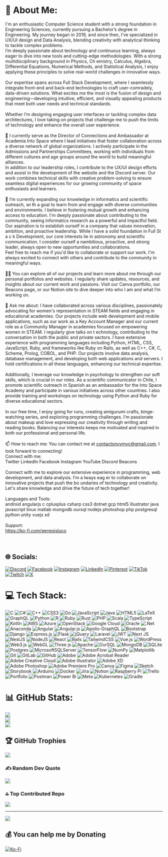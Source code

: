 # 💫 About Me:
 I'm an enthusiastic Computer Science student with a strong foundation in Engineering Sciences, currently pursuing a Bachelor’s degree in Engineering. My journey began in 2019, and since then, I’ve specialized in UX/UI design and Data Analysis, blending creativity with analytical thinking to tackle complex problems. <br> I’m deeply passionate about technology and continuous learning, always eager to dive into new tools and cutting-edge methodologies. With a strong multidisciplinary background in Physics, Ch emistry, Calculus, Algebra, Differential Equations, Numerical Methods, and Statistical Analysis, I enjoy applying these principles to solve real-world challenges in innovative ways. <br><br> Our expertise spans across Full Stack Development, where I seamlessly integrate front-end and back-end technologies to craft user-comradely, data-driven solutions. What excites me the most is the fusion of design and engineering—developing intuitive, efficient, and visually appealing products that meet both user needs and technical standards.<br><br>Whether I’m designing engaging user interfaces or tackling complex data architectures, I love taking on projects that challenge me to push the limits of technology and enhance the overall user experience.<br><br>🔭 I currently serve as the Director of Connections and Ambassador at Academia Into Space where I lead initiatives that foster collaboration across a diverse network of global organizations. I actively participate in the Admissions and Partnerships Committees, working with individuals from different cultures and age groups around the world to build meaningful alliances.<br> In addition to our leadership roles, I contribute to the UX/UI design efforts and assist in the development of the website and the Discord server. Our work combines technical skills with creative problem-solving to ensure seamless digital experiences for our growing community of space enthusiasts and learners. <br><br> 🌱 I’m currently expanding our knowledge in informatics and scientific outreach, wi th a goal to  learn from and engage with diverse communities and environments. I believe in fostering mutual growth and enhancing access to education. I'm deeply passionate about contributing to the community, seeing informatics research as a powerful and impactful field. Our aspiration is to establish ourself in a company that values innovation, ambition, and proactive leadership. While I have a solid foundation in Full St a c  k Development, our core interests lie in astronomy and scientific communication.  I consider ourself a nambitious, proactive, and strong leader, always open to new opportunities and collaborations. <br> Feel free to reach me if you'd like to collaborate or support our work. I'm always excited to connect with others and contribute to the community in meaningful ways. <br><br> 👨‍💻 You can explore all of our projects and learn more about me through our personal portfolios and websites. I regularly share updates, resources, and insights about our current work and passions. Visit our Canva portfolio, our Beacons page,  or our Notion site to dive deeper into who I am and what I’m working on. <br><br> 💬 Ask me about: I have collaborated across various disciplines, passionately advocating for women's representation in STEAM fields and engaging in educational academies. Our  projects include web development and mobile applications, such as our work as a Key Account Manager and our current role as a Community Manager in academies focused on empowering women in STEAM. I regularly give talks  on t echnology, contributing to the conversation in both the public and private sectors. I have extensive experience with programming languages including Python, HTML, CSS, JavaScript, Ruby, and frameworks like Ruby on Rails, as well as C++, C#, C, Scheme, Prolog, COBOL, and PHP. Our projects involve data analysis, database management, and developing both web applications and servers. I hold certifications in all these languages, enhancing our technical expertise. <br><br> Additionally, I leverage our knowledge in psychology to strengthen our soft skills, which is crucial in our roles. As a scientific communicator in Chile, I promote scientific outreach in Spanish as an ambassador for the Into Space Academy and participate in various initiatives across other countries. I also provide training and workshops on technology using Python and Ruby for diverse educational sectors. <br><br> In our free time, I enjoy going for runs, creating amigurumi crafts, binge-watching series, and exploring programming challenges. I’m passionate about makeup and love expressing our creativity through writing and reading books. Balancing our interests keeps me motivated and inspired in both our professional and personal life. <br><br>📫 How to reach me: You can contact me at contactonvvmvc@gmail.com. I look forward to connecting!<br>Connect with me:<br>Twitter LinkedIn Facebook Instagram YouTube Discord Beacons<br><br> Connect with me to explore our extensive experience in programming, web development, and data analysis. I’m a lways eag er to collaborate on innovative projects that push the bo undaries of technology and creativity. Let's share knowledge and drive the future of tech together! <br><br>Languages and Tools:<br> android angularjs c cplusplus csharp css3 dotnet gcp html5 illustrator java javascript linux matlab mongodb oursql nodejs photoshop php postgresql python unity vuejs xd <br><br>Support:<br> https://ko-fi.com/genesisluco <br><br><br>


## 🌐 Socials:
[![Discord](https://img.shields.io/badge/Discord-%237289DA.svg?logo=discord&logoColor=white)](                                                                                               https://discord.gg/genesisluco                                                                                               ) [![Facebook](https://img.shields.io/badge/Facebook-%231877F2.svg?logo=Facebook&logoColor=white)](                                                                                               https://facebook.com/genesisluco                                                                                               ) [![Instagram](https://img.shields.io/badge/Instagram-%23E4405F.svg?logo=Instagram&logoColor=white)](                                                                                               https://instagram.com/lucogenesis                                                                                               ) [![LinkedIn](https://img.shields.io/badge/LinkedIn-%230077B5.svg?logo=linkedin&logoColor=white)](                                                                                               https://linkedin.com/in/genesissluco                                                                                               ) [![Pinterest](https://img.shields.io/badge/Pinterest-%23E60023.svg?logo=Pinterest&logoColor=white)](                                                                                               https://pinterest.com/lucogenesis                                                                                               ) [![TikTok](https://img.shields.io/badge/TikTok-%23000000.svg?logo=TikTok&logoColor=white)](                                                                                               https://tiktok.com/@lucogenesis                                                                                               ) [![Twitch](https://img.shields.io/badge/Twitch-%239146FF.svg?logo=Twitch&logoColor=white)](                                                                                               https://twitch.tv/lucogenesis                                                                                               ) [![X](https://img.shields.io/badge/X-black.svg?logo=X&logoColor=white)](https://x.com/codingnaomi) 

# 💻 Tech Stack:
![C](https://img.shields.io/badge/c-%2300599C.svg?style=flat&logo=c&logoColor=white) ![C#](https://img.shields.io/badge/c%23-%23239120.svg?style=flat&logo=csharp&logoColor=white) ![C++](https://img.shields.io/badge/c++-%2300599C.svg?style=flat&logo=c%2B%2B&logoColor=white) ![CSS3](https://img.shields.io/badge/css3-%231572B6.svg?style=flat&logo=css3&logoColor=white) ![Go](https://img.shields.io/badge/go-%2300ADD8.svg?style=flat&logo=go&logoColor=white) ![JavaScript](https://img.shields.io/badge/javascript-%23323330.svg?style=flat&logo=javascript&logoColor=%23F7DF1E) ![Java](https://img.shields.io/badge/java-%23ED8B00.svg?style=flat&logo=openjdk&logoColor=white) ![HTML5](https://img.shields.io/badge/html5-%23E34F26.svg?style=flat&logo=html5&logoColor=white) ![LaTeX](https://img.shields.io/badge/latex-%23008080.svg?style=flat&logo=latex&logoColor=white) ![GraphQL](https://img.shields.io/badge/-GraphQL-E10098?style=flat&logo=graphql&logoColor=white) ![Python](https://img.shields.io/badge/python-3670A0?style=flat&logo=python&logoColor=ffdd54) ![R](https://img.shields.io/badge/r-%23276DC3.svg?style=flat&logo=r&logoColor=white) ![Ruby](https://img.shields.io/badge/ruby-%23CC342D.svg?style=flat&logo=ruby&logoColor=white) ![Rust](https://img.shields.io/badge/rust-%23000000.svg?style=flat&logo=rust&logoColor=white) ![PHP](https://img.shields.io/badge/php-%23777BB4.svg?style=flat&logo=php&logoColor=white) ![Scala](https://img.shields.io/badge/scala-%23DC322F.svg?style=flat&logo=scala&logoColor=white) ![TypeScript](https://img.shields.io/badge/typescript-%23007ACC.svg?style=flat&logo=typescript&logoColor=white) ![Kotlin](https://img.shields.io/badge/kotlin-%237F52FF.svg?style=flat&logo=kotlin&logoColor=white) ![AWS](https://img.shields.io/badge/AWS-%23FF9900.svg?style=flat&logo=amazon-aws&logoColor=white) ![Azure](https://img.shields.io/badge/azure-%230072C6.svg?style=flat&logo=microsoftazure&logoColor=white) ![OpenStack](https://img.shields.io/badge/Openstack-%23f01742.svg?style=flat&logo=openstack&logoColor=white) ![Google Cloud](https://img.shields.io/badge/GoogleCloud-%234285F4.svg?style=flat&logo=google-cloud&logoColor=white) ![Oracle](https://img.shields.io/badge/Oracle-F80000?style=flat&logo=oracle&logoColor=white) ![.Net](https://img.shields.io/badge/.NET-5C2D91?style=flat&logo=.net&logoColor=white) ![Anaconda](https://img.shields.io/badge/Anaconda-%2344A833.svg?style=flat&logo=anaconda&logoColor=white) ![Angular](https://img.shields.io/badge/angular-%23DD0031.svg?style=flat&logo=angular&logoColor=white) ![Angular.js](https://img.shields.io/badge/angular.js-%23E23237.svg?style=flat&logo=angularjs&logoColor=white) ![Apollo-GraphQL](https://img.shields.io/badge/-ApolloGraphQL-311C87?style=flat&logo=apollo-graphql) ![Bootstrap](https://img.shields.io/badge/bootstrap-%238511FA.svg?style=flat&logo=bootstrap&logoColor=white) ![Django](https://img.shields.io/badge/django-%23092E20.svg?style=flat&logo=django&logoColor=white) ![Express.js](https://img.shields.io/badge/express.js-%23404d59.svg?style=flat&logo=express&logoColor=%2361DAFB) ![Flask](https://img.shields.io/badge/flask-%23000.svg?style=flat&logo=flask&logoColor=white) ![jQuery](https://img.shields.io/badge/jquery-%230769AD.svg?style=flat&logo=jquery&logoColor=white) ![Laravel](https://img.shields.io/badge/laravel-%23FF2D20.svg?style=flat&logo=laravel&logoColor=white) ![JWT](https://img.shields.io/badge/JWT-black?style=flat&logo=JSON%20web%20tokens) ![Next JS](https://img.shields.io/badge/Next-black?style=flat&logo=next.js&logoColor=white) ![NestJS](https://img.shields.io/badge/nestjs-%23E0234E.svg?style=flat&logo=nestjs&logoColor=white) ![NodeJS](https://img.shields.io/badge/node.js-6DA55F?style=flat&logo=node.js&logoColor=white) ![React](https://img.shields.io/badge/react-%2320232a.svg?style=flat&logo=react&logoColor=%2361DAFB) ![Rails](https://img.shields.io/badge/rails-%23CC0000.svg?style=flat&logo=ruby-on-rails&logoColor=white) ![TailwindCSS](https://img.shields.io/badge/tailwindcss-%2338B2AC.svg?style=flat&logo=tailwind-css&logoColor=white) ![Vue.js](https://img.shields.io/badge/vue.js-%2335495e.svg?style=flat&logo=vuedotjs&logoColor=%234FC08D) ![WordPress](https://img.shields.io/badge/WordPress-%23117AC9.svg?style=flat&logo=WordPress&logoColor=white) ![Web3.js](https://img.shields.io/badge/web3.js-F16822?style=flat&logo=web3.js&logoColor=white) ![WebGL](https://img.shields.io/badge/WebGL-990000?logo=webgl&logoColor=white&style=flat) ![Three js](https://img.shields.io/badge/threejs-black?style=flat&logo=three.js&logoColor=white) ![Apache](https://img.shields.io/badge/apache-%23D42029.svg?style=flat&logo=apache&logoColor=white) ![ OurSQL ](                                                  https://img.shields.io/badge/mysql-4479A1.svg?style=flat&logo=mysql&logoColor=white                                                  ) ![MongoDB](https://img.shields.io/badge/MongoDB-%234ea94b.svg?style=flat&logo=mongodb&logoColor=white) ![SQLite](https://img.shields.io/badge/sqlite-%2307405e.svg?style=flat&logo=sqlite&logoColor=white) ![Postgres](https://img.shields.io/badge/postgres-%23316192.svg?style=flat&logo=postgresql&logoColor=white) ![MicrosoftSQLServer](https://img.shields.io/badge/Microsoft%20SQL%20Server-CC2927?style=flat&logo=microsoft%20sql%20server&logoColor=white) ![TensorFlow](https://img.shields.io/badge/TensorFlow-%23FF6F00.svg?style=flat&logo=TensorFlow&logoColor=white) ![NumPy](https://img.shields.io/badge/numpy-%23013243.svg?style=flat&logo=numpy&logoColor=white) ![Matplotlib](https://img.shields.io/badge/Matplotlib-%23ffffff.svg?style=flat&logo=Matplotlib&logoColor=black) ![Git](https://img.shields.io/badge/git-%23F05033.svg?style=flat&logo=git&logoColor=white) ![GitLab](https://img.shields.io/badge/gitlab-%23181717.svg?style=flat&logo=gitlab&logoColor=white) ![GitHub](https://img.shields.io/badge/github-%23121011.svg?style=flat&logo=github&logoColor=white) ![Adobe](https://img.shields.io/badge/adobe-%23FF0000.svg?style=flat&logo=adobe&logoColor=white) ![Adobe Acrobat Reader](https://img.shields.io/badge/Adobe%20Acrobat%20Reader-EC1C24.svg?style=flat&logo=Adobe%20Acrobat%20Reader&logoColor=white) ![Adobe Creative Cloud](https://img.shields.io/badge/Adobe%20Creative%20Cloud-DA1F26.svg?style=flat&logo=Adobe%20Creative%20Cloud&logoColor=white) ![Adobe Illustrator](https://img.shields.io/badge/adobe%20illustrator-%23FF9A00.svg?style=flat&logo=adobe%20illustrator&logoColor=white) ![Adobe XD](https://img.shields.io/badge/Adobe%20XD-470137?style=flat&logo=Adobe%20XD&logoColor=#FF61F6) ![Adobe Photoshop](https://img.shields.io/badge/adobe%20photoshop-%2331A8FF.svg?style=flat&logo=adobe%20photoshop&logoColor=white) ![Adobe Premiere Pro](https://img.shields.io/badge/Adobe%20Premiere%20Pro-9999FF.svg?style=flat&logo=Adobe%20Premiere%20Pro&logoColor=white) ![Canva](https://img.shields.io/badge/Canva-%2300C4CC.svg?style=flat&logo=Canva&logoColor=white) ![Figma](https://img.shields.io/badge/figma-%23F24E1E.svg?style=flat&logo=figma&logoColor=white) ![Sketch](https://img.shields.io/badge/Sketch-FFB387?style=flat&logo=sketch&logoColor=black) ![Storybook](https://img.shields.io/badge/-Storybook-FF4785?style=flat&logo=storybook&logoColor=white) ![Arduino](https://img.shields.io/badge/-Arduino-00979D?style=flat&logo=Arduino&logoColor=white) ![Docker](https://img.shields.io/badge/docker-%230db7ed.svg?style=flat&logo=docker&logoColor=white) ![Jira](https://img.shields.io/badge/jira-%230A0FFF.svg?style=flat&logo=jira&logoColor=white) ![Notion](https://img.shields.io/badge/Notion-%23000000.svg?style=flat&logo=notion&logoColor=white) ![Raspberry Pi](https://img.shields.io/badge/-RaspberryPi-C51A4A?style=flat&logo=Raspberry-Pi) ![Trello](https://img.shields.io/badge/Trello-%23026AA7.svg?style=flat&logo=Trello&logoColor=white) ![Portfolio](https://img.shields.io/badge/Portfolio-%23000000.svg?style=flat&logo=firefox&logoColor=#FF7139) ![Postman](https://img.shields.io/badge/Postman-FF6C37?style=flat&logo=postman&logoColor=white) ![Power Bi](https://img.shields.io/badge/power_bi-F2C811?style=flat&logo=powerbi&logoColor=black) ![Meta](https://img.shields.io/badge/Meta-%230467DF.svg?style=flat&logo=Meta&logoColor=white) ![Kubernetes](https://img.shields.io/badge/kubernetes-%23326ce5.svg?style=flat&logo=kubernetes&logoColor=white) ![Gradle](https://img.shields.io/badge/Gradle-02303A.svg?style=flat&logo=Gradle&logoColor=white)
# 📊 GitHub Stats:
![]( https://github-readme-stats.vercel.app/api?username=genesisluco&theme=nightowl&hide_border=true&include_all_commits=false&count_private=false )<br/>
![]( https://github-readme-streak-stats.herokuapp.com/?user=genesisluco&theme=nightowl&hide_border=true )<br/>
![]( https://github-readme-stats.vercel.app/api/top-langs/?username=genesisluco&theme=nightowl&hide_border=true&include_all_commits=false&count_private=false&layout=compact )

## 🏆 GitHub Trophies
![]( https://github-profile-trophy.vercel.app/?username=genesisluco&theme=onedark&no-frame=false&no-bg=true&margin-w=4 )

### ✍️ Random Dev Quote
![](https://quotes-github-readme.vercel.app/api?type=vetical&theme=tokyonight)

### 🔝 Top Contributed Repo
![]( https://github-contributor-stats.vercel.app/api?username=genesisluco&limit=5&theme=one_dark_pro&combine_all_yearly_contributions=true )

---
[![]( https://visitcount.itsvg.in/api?id=genesisluco&icon=7&color=11 )](https://visitcount.itsvg.in)

  ## 💰 You can help me by Donating
  [![Ko-Fi](https://img.shields.io/badge/Ko--fi-F16061?style=for-the-badge&logo=ko-fi&logoColor=white)]( https://ko-fi.com/genesisluco ) 

  
<!-- Proudly created with GPRM ( https://gprm.itsvg.in ) -->
